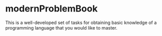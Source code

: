 # modernProblemBook
This is a well-developed set of tasks for obtaining basic knowledge of a programming language that you would like to master.
